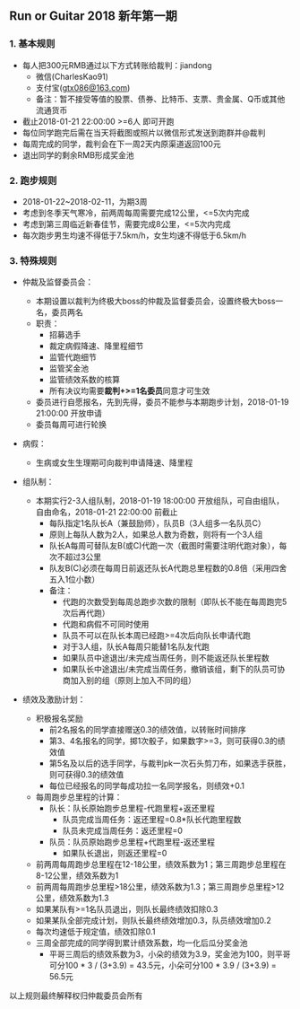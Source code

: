 ## Run or Guitar 2018 新年第一期

### 1. 基本规则

+ 每人把300元RMB通过以下方式转账给裁判：jiandong
  + 微信(CharlesKao91)
  + 支付宝(gtx086@163.com)
  + 备注：暂不接受等值的股票、债券、比特币、支票、贵金属、Q币或其他流通货币
+ 截止2018-01-21 22:00:00 >=6人 即可开跑
+ 每位同学跑完后需在当天将截图或照片以微信形式发送到跑群并@裁判
+ 每周完成的同学，裁判会在下一周2天内原渠道返回100元
+ 退出同学的剩余RMB形成奖金池

### 2. 跑步规则

+ 2018-01-22~2018-02-11，为期3周
+ 考虑到冬季天气寒冷，前两周每周需要完成12公里，<=5次内完成
+ 考虑到第三周临近新春佳节，需要完成8公里，<=5次内完成
+ 每次跑步男生均速不得低于7.5km/h，女生均速不得低于6.5km/h

### 3. 特殊规则

+ 仲裁及监督委员会：
  + 本期设置以裁判为终极大boss的仲裁及监督委员会，设置终极大boss一名，委员两名
  + 职责：
    + 招募选手
    + 裁定病假降速、降里程细节
    + 监管代跑细节
    + 监管奖金池
    + 监管绩效系数的核算
    + 所有决议均需要**裁判+>=1名委员**同意才可生效
  + 委员进行自愿报名，先到先得，委员不能参与本期跑步计划，2018-01-19 21:00:00 开放申请
  + 委员每周可进行轮换


+ 病假：
  + 生病或女生生理期可向裁判申请降速、降里程


+ 组队制：
  + 本期实行2-3人组队制，2018-01-19 18:00:00 开放组队，可自由组队，自由命名，2018-01-21 22:00:00 前截止
    + 每队指定1名队长A（兼鼓励师），队员B（3人组多一名队员C）
    + 原则上每队人数为2人，如果总人数为奇数，则将有一个3人组
    + 队长A每周可替队友B(或C)代跑一次（截图时需要注明代跑对象），每次不超过3公里
    + 队友B(C)必须在每周日前返还队长A代跑总里程数的0.8倍（采用四舍五入1位小数）
    + 备注：
      + 代跑的次数受到每周总跑步次数的限制（即队长不能在每周跑完5次后再代跑）
      + 代跑和病假不可同时使用
      + 队员不可以在队长本周已经跑>=4次后向队长申请代跑
      + 对于3人组，队长A每周只能替1名队友代跑
      + 如果队员中途退出/未完成当周任务，则不能返还队长里程数
      + 如果队长中途退出/未完成当周任务，撤销该组，剩下的队员可协商加入别的组（原则上加入不同的组）
+ 绩效及激励计划：
  + 积极报名奖励
    + 前2名报名的同学直接赠送0.3的绩效值，以转账时间排序
    + 第3、4名报名的同学，掷1次骰子，如果数字>=3，则可获得0.3的绩效值
    + 第5名及以后的选手同学，与裁判pk一次石头剪刀布，如果选手获胜，则可获得0.3的绩效值
    + 每位已经报名的同学每成功拉一名同学报名，则绩效+0.1
  + 每周跑步总里程的计算：
    + 队长：队长原始跑步总里程-代跑里程+返还里程
      + 队员完成当周任务：返还里程=0.8*队长代跑里程数
      + 队员未完成当周任务：返还里程=0
    + 队员：队员原始跑步总里程+代跑里程-返还里程
      + 如果队长退出，则返还里程=0
  + 前两周每周跑步总里程在12-18公里，绩效系数为1；第三周跑步总里程在8-12公里，绩效系数为1
  + 前两周每周跑步总里程>18公里，绩效系数为1.3；第三周跑步总里程>12公里，绩效系数为1.3
  + 如果某队有>=1名队员退出，则队长最终绩效扣除0.3
  + 如果某队全部完成计划，则队长最终绩效增加0.3，队员绩效增加0.2
  + 每次均速低于规定值，绩效扣除0.1
  + 三周全部完成的同学得到累计绩效系数，均一化后瓜分奖金池
    + 平哥三周后的绩效系数为3，小朵的绩效为3.9，奖金池为100，则平哥可分100 * 3 / (3+3.9) = 43.5元，小朵可分100 * 3.9 / (3+3.9) = 56.5元

以上规则最终解释权归仲裁委员会所有